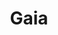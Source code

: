 ---
codehost: https://github.com/https://github.com/gaia-pipeline/gaia
logohandle: gaia-pipelineio
sort: gaia-pipeline
title: Gaia
website: https://gaia-pipeline.io/
---